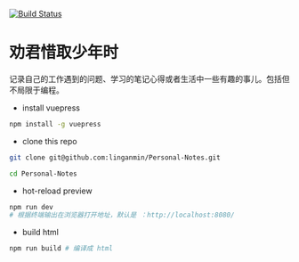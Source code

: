 [![Build Status](https://travis-ci.com/linganmin/Personal-Notes.svg?branch=master)](https://travis-ci.com/linganmin/Personal-Notes)

# 劝君惜取少年时

记录自己的工作遇到的问题、学习的笔记心得或者生活中一些有趣的事儿。包括但不局限于编程。

- install vuepress

```bash
npm install -g vuepress
```

- clone this repo

```bash
git clone git@github.com:linganmin/Personal-Notes.git

cd Personal-Notes
```

- hot-reload preview

```bash
npm run dev
# 根据终端输出在浏览器打开地址，默认是 ：http://localhost:8080/
```

- build html

```bash
npm run build # 编译成 html
```
